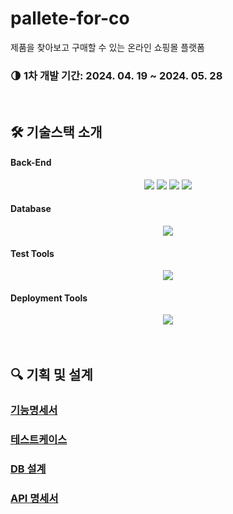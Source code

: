 # pallete-for-co
제품을 찾아보고 구매할 수 있는 온라인 쇼핑몰 플랫폼

### 🌗 1차 개발 기간: 2024. 04. 19 ~ 2024. 05. 28

<br>

## 🛠️ 기술스택 소개

#### Back-End

<div style="margin: 0 auto; text-align: center;"> 
    <img src="https://img.shields.io/badge/Java-FF6600?style=for-the-badge&logo=Java&logoColor=white">
    <img src="https://img.shields.io/badge/springboot-6DB33F?style=for-the-badge&logo=springboot&logoColor=white">
    <img src="https://img.shields.io/badge/gradle-02303A?style=for-the-badge&logo=gradle&logoColor=white"> 
    <img src="https://img.shields.io/badge/springsecurity-6DB33F?style=for-the-badge&logo=springsecurity&logoColor=white"> 
</div>

#### Database
<div style="margin: 0 auto; text-align: center;"> 
    <img src="https://img.shields.io/badge/MariaDB-003545?style=for-the-badge&logo=mariadb&logoColor=white">
</div>

#### Test Tools

<div style="margin: 0 auto; text-align: center;"> 
    <img src="https://img.shields.io/badge/postman-FF6C37?style=for-the-badge&logo=postman&logoColor=white"> 
</div>

#### Deployment Tools
<div style="margin: 0 auto; text-align: center;"> 
    <img src="https://img.shields.io/badge/github-181717?style=for-the-badge&logo=github&logoColor=White">
</div>
<br><br>

## 🔍 기획 및 설계

### [기능명세서](https://industrious-bongo-da8.notion.site/518c8c264def4da0a6d9ed269d1fdf5c?v=a8e5fdd112fc43cc9637a35018b32f86)
### [테스트케이스](https://industrious-bongo-da8.notion.site/8fd81e28f2194addb55e08c84d6a1893?v=91ddb041feaa458eb0c00bd96973e8e1)
### [DB 설계](https://industrious-bongo-da8.notion.site/DB-037ceaf889c04c7285f58f98c774578d)
### [API 명세서](https://industrious-bongo-da8.notion.site/API-91e91b1f803b4339be5914df587d8966)
